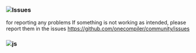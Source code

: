 

### ![Issues](https://github.com/onecompiler/community/issues)
 for reporting any problems
If something is not working as intended, please report them in the issues https://github.com/onecompiler/community/issues


### ![js](https://github.com/onecompiler/community/discussions)
